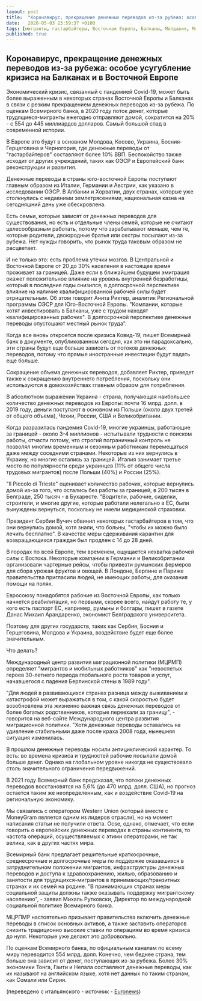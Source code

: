 ```yaml
---
layout: post
title:  "Коронавирус, прекращение денежных переводов из-за рубежа: особое усугубление кризиса на Балканах и в Восточной Европе"
date:   2020-05-03 23:59:37 +0100
tags: [мигранты, гастарбайтеры, Восточная Европа, Балканы, Молдавия, Молдова, Косово, Украина, Босния-Герцеговина, Черногория, денежные переводы, кризис, экономика]
published: true
---
```

## Коронавирус, прекращение денежных переводов из-за рубежа: особое усугубление кризиса на Балканах и в Восточной Европе

Экономический кризис, связанный с пандемией Covid-19, может быть более выраженным в некоторых странах Восточной Европы и Балканах в связи с резким прекращением денежных переводов из-за рубежа. По оценкам Всемирного банка, в 2020 году поток денег, которые трудящиеся-мигранты ежегодно отправляют домой, сократится на 20% - с 554 до 445 миллиардов долларов. Самый большой спад в современной истории.

В Европе это будут в основном Молдова, Косово, Украина, Босния-Герцеговина и Черногория, где денежные переводы от "гастарбайтеров"  составляют более 10% ВВП. Беспокойство также исходит от других учреждений, таких как ОЭСР и Европейский банк реконструкции и развития.

Денежные переводы в страны юго-восточной Европы поступают главным образом из Италии, Германии и Австрии, как указано в исследовании ОЭСР. В Албании и Хорватии, двух странах, которые уже столкнулись с недавними землетрясениями, национальная казна на сегодняшний день уже обескровлена.

Есть семьи, которые зависят от денежных переводов для существования, но есть и отдельные члены семей, которые не считают целесообразным работать, потому что зарабатывают меньше, чем те, которые родители, двоюродные братья или сестры посылают из-за рубежа. Нет нужды говорить, что рынок труда таковым образом не расцветает.

И не только это: есть проблема утечки мозгов. В Центральной и Восточной Европе от 20 до 30% населения в настоящее время проживает за границей. Даже если в ближайшем будущем эмиграция окажет положительное влияние на уровень внутренней безработицы, который в последние годы снизился, в долгосрочной перспективе влияние на наличие квалифицированной рабочей силы будет отрицательным. Об этом говорит Анита Рихтер, аналитик Региональной программы ОЭСР для Юго-Восточной Европы. "Компании, которые хотят инвестировать в Балканы, уже с трудом находят квалифицированных рабочих". В долгосрочной перспективе денежные переводы опустошают местный рынок труда".

Когда все вновь откроется после кризиса Ковид-19, пишет Всемирный банк в документе, опубликованном сегодня, как это ни парадоксально, эти страны будут еще больше зависеть от потоков денежных переводов, потому что прямые иностранные инвестиции будут падать еще больше.

Сокращение объема денежных переводов, добавляет Рихтер, приведет также к сокращению внутреннего потребления, поскольку они используются в домохозяйствах главным образом для потребления.

В абсолютном выражении Украина - страна, получающая наибольшее количество денежных переводов из Европы: почти 16 млрд. долл. в 2019 году, деньги поступают в основном из Польши (около двух третей от общего объема), Чехии, России, США и Великобритании.

Когда разразилась пандемия Covid-19, многие украинцы, работающие за границей - около 3-4 миллионов - испытывали трудности с поиском работы, отчасти потому, что строгий пограничный контроль не позволял многим временным и сезонным работникам перемещаться даже между соседними странами. Некоторые из них вернулись в Украину, но многие остались за границей. Италия занимает третье место по популярности среди украинцев (11% от общего числа трудовых мигрантов) после Польши (40%) и России (25%).

"Il Piccolo di Trieste" оценивает количество рабочих, которые вернулись домой из-за того, что остались без работы за границей, в 200 тысяч в Белграде, 250 тысяч - в Бухаресте. "Водители, рабочие, сиделки, строители, и многие другие, которые работали нелегально в ЕС, были вынуждены вернуться, поскольку не имели медицинской страховки.

Президент Сербии Вучич обвинил некоторых гастарбайтеров в том, что они вернулись домой, хотя знали, что больны, "чтобы их можно было лечить бесплатно". В качестве меры сдерживания карантин для возвращающихся граждан был продлен с 14 до 28 дней.

В городах по всей Европе, тем временем, ощущается нехватка рабочей силы с Востока. Некоторые компании в Германии и Великобритании организовали чартерные рейсы, чтобы привезти румынских фермеров для сбора урожая фруктов и овощей. В Лондоне, Берлине и Париже правительства пригласили людей, не имеющих работы, для оказания помощи на полях.

Евросоюзу понадобятся рабочие из Восточной Европы, как только начнется реабилитация, но первыми, скорее всего, найдут работу те, у кого есть паспорт ЕС, например, румыны и болгары, пишет в газете Данас Михаил Арандаренко, экономист Белградского университета.

Поэтому для других государств, таких как Сербия, Босния и Герцеговина, Молдова и Украина, воздействие будет еще более значительным.

Что делать?

Международный центр развития миграционной политики (МЦРМП) определяет "мигрантов и мобильных работников" как "невоспетых героев 30-летнего периода глобального роста товаров и услуг, начавшегося с падения Берлинской стены в 1989 году".

"Для людей в развивающихся странах разница между выживанием и катастрофой может выражаться в том, с какой скоростью будет возобновлена эта жизненно важная связь денежных переводов от более богатых родственников, которые переехали за границу", - говорится на веб-сайте Международного центра развития миграционной политики. "Хотя денежные переводы оставались на удивление стабильными даже после краха 2008 года, нынешняя ситуация изменилась.

В прошлом денежные переводы носили антициклический характер. То есть: во времена кризиса и трудностей рабочие посылали домой больше денег. Однако на глобальном уровне никогда не существовало столь значительного ограничения передвижений.

В 2021 году Всемирный банк предсказал, что потоки денежных переводов восстановятся на 5,6% (до 470 млрд. долл. США), но прогноз остается таким же неопределенным, как и воздействие Covid-19 на региональную экономику.

Мы связались с оператором Western Union (который вместе с MoneyGram является одним из лидеров отрасли), но на момент написания статьи не получили ответа. Ocse, однако, отмечает, что если говорить о европейских денежных переводах в страны континента, то частота операций, осуществляемых с этими операторами, не так велика, как в других частях мира.

Всемирный банк предлагает решительные краткосрочные, среднесрочные и долгосрочные меры по поддержке оказавшихся в затруднительном положении мигрантов, инфраструктуры денежных переводов и доступа к здравоохранению, жилью, образованию и занятости для трудящихся-мигрантов в принимающих/транзитных странах и их семей на родине. "В принимающих странах меры социальной защиты должны также оказывать поддержку мигрантскому населению", - заявил Михаль Рутковски, Директор по международной социальной политике Всемирного банка.

МЦРПМР настоятельно призывает правительства включить денежные переводы в список основных активов, а также заставить операторов снизить традиционно высокие ставки по операциям во время кризиса до нуля. Некоторые уже делают это добровольно.

По оценкам Всемирного банка, по официальным каналам по всему миру переводится 554 млрд. долл. Конечно, чем беднее страна, тем больше она зависит от денег, поступающих из-за рубежа. Более 30% экономики Тонга, Гаити и Непала составляют денежные переводы, как их называют на английском языке, хотя нет данных по таким странам, как Сомали или Сирия.


(переведено с итальянского - источник - [Euronews](https://it.euronews.com/2020/04/22/coronavirus-niente-piu-rimesse-dall-estero-ancora-piu-grave-la-crisi-nei-balcani-e-nell-es))